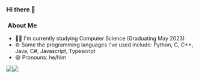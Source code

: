 ### Hi there 👋

<!--
**mbjackson7/mbjackson7** is a ✨ _special_ ✨ repository because its `README.md` (this file) appears on your GitHub profile.

Here are some ideas to get you started:

- 🔭 I’m currently working on ...
- 🌱 I’m currently learning ...
- 👯 I’m looking to collaborate on ...
- 🤔 I’m looking for help with ...
- 💬 Ask me about ...
- 📫 How to reach me: ...
- 😄 Pronouns: ...
- ⚡ Fun fact: ...

[![Linkedin Badge](https://img.shields.io/badge/Morgan_Jackson-blue?style=flat-square&logo=Linkedin&logoColor=white&link=https://www.linkedin.com/in/morganjackson-68-65-6c-6c-6f/)](https://www.linkedin.com/in/morganjackson-68-65-6c-6c-6f/)

[Portfolio](https://mbjackson7.github.io/#/)
-->

###   &nbsp;About Me

- 👨‍🎓 I'm currently studying Computer Science (Graduating May 2023)
- ⚙️ Some the programming languages I've used include: Python, C, C++, Java, C#, Javascript, Typescript
- 😄 Pronouns: he/him
<div style="display:flex;gap:100;">
<img align="center" src="https://github-readme-stats.vercel.app/api/top-langs?username=mbjackson7&theme=apprentice&langs_count=3" />
<img align="center" src="https://github-readme-stats.vercel.app/api?username=mbjackson7&theme=apprentice&show_icons=true&line_height=27&count_private=true" />
</div>
<!--
### 📊 Github Stats


<img align='left' src="https://github-readme-stats.vercel.app/api?username=mbjackson7&show_icons=true">
-->
